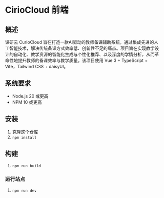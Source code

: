 # CirioCloud 前端

## 概述
课研云 CurioCloud 旨在打造一款AI驱动的教师备课辅助系统，通过集成先进的人工智能技术，解决传统备课方式效率低、创新性不足的痛点。项目旨在实现教学设计的自动化、教学资源的智能化生成与个性化推荐、以及深度的学情分析，从而革命性地提升教师的备课效率与教学质量。该项目使用 Vue 3 + TypeScript + Vite，Tailwind CSS + daisyUI。

## 系统要求
* Node.js 20 或更高
* NPM 10 或更高

## 安装
1. 克隆这个仓库
2. `npm install`

## 构建
1. `npm run build`

### 运行站点
1. `npm run dev`
